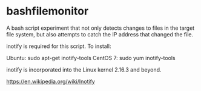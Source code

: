 # bashfilemonitor
A bash script experiment that not only detects changes to files in the target file system, but also attempts to catch the IP address that changed the file.

inotify is required for this script. To install:

Ubuntu: sudo apt-get inotify-tools
CentOS 7: sudo yum inotify-tools

inotify is incorporated into the Linux kernel 2.16.3 and beyond. 

https://en.wikipedia.org/wiki/Inotify

